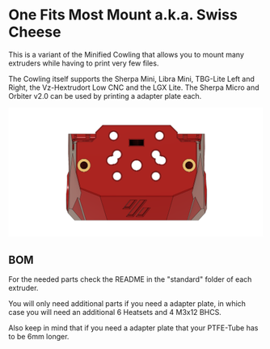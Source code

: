 # One Fits Most Mount a.k.a. Swiss Cheese
This is a variant of the Minified Cowling that allows you to mount many extruders while having to print very few files.

The Cowling itself supports the Sherpa Mini, Libra Mini, TBG-Lite Left and Right, the Vz-Hextrudort Low CNC and the LGX Lite. The Sherpa Micro and Orbiter v2.0 can be used by printing a adapter plate each.

![Cowling](./images/OFM_Cowling.png)

## BOM
For the needed parts check the README in the "standard" folder of each extruder.

You will only need additional parts if you need a adapter plate, in which case you will need an additional 6 Heatsets and 4 M3x12 BHCS.

Also keep in mind that if you need a adapter plate that your PTFE-Tube has to be 6mm longer.